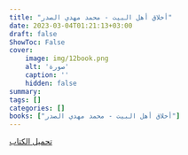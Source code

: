 ```yaml
---
title: "أخلاق أهل البيت - محمد مهدي الصدر"
date: 2023-03-04T01:21:13+03:00
draft: false
ShowToc: False
cover:
    image: img/12book.png
    alt: 'صورة'
    caption: ''
    hidden: false
summary: 
tags: []
categories: []
books: ["أخلاق أهل البيت - محمد مهدي الصدر"]
---
```

[تحميل الكتاب](./../../books/12.pdf)